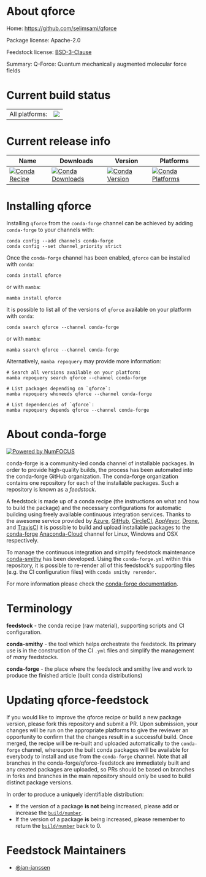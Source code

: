 About qforce
============

Home: https://github.com/selimsami/qforce

Package license: Apache-2.0

Feedstock license: [BSD-3-Clause](https://github.com/conda-forge/qforce-feedstock/blob/main/LICENSE.txt)

Summary: Q-Force: Quantum mechanically augmented molecular force fields

Current build status
====================


<table><tr><td>All platforms:</td>
    <td>
      <a href="https://dev.azure.com/conda-forge/feedstock-builds/_build/latest?definitionId=16063&branchName=main">
        <img src="https://dev.azure.com/conda-forge/feedstock-builds/_apis/build/status/qforce-feedstock?branchName=main">
      </a>
    </td>
  </tr>
</table>

Current release info
====================

| Name | Downloads | Version | Platforms |
| --- | --- | --- | --- |
| [![Conda Recipe](https://img.shields.io/badge/recipe-qforce-green.svg)](https://anaconda.org/conda-forge/qforce) | [![Conda Downloads](https://img.shields.io/conda/dn/conda-forge/qforce.svg)](https://anaconda.org/conda-forge/qforce) | [![Conda Version](https://img.shields.io/conda/vn/conda-forge/qforce.svg)](https://anaconda.org/conda-forge/qforce) | [![Conda Platforms](https://img.shields.io/conda/pn/conda-forge/qforce.svg)](https://anaconda.org/conda-forge/qforce) |

Installing qforce
=================

Installing `qforce` from the `conda-forge` channel can be achieved by adding `conda-forge` to your channels with:

```
conda config --add channels conda-forge
conda config --set channel_priority strict
```

Once the `conda-forge` channel has been enabled, `qforce` can be installed with `conda`:

```
conda install qforce
```

or with `mamba`:

```
mamba install qforce
```

It is possible to list all of the versions of `qforce` available on your platform with `conda`:

```
conda search qforce --channel conda-forge
```

or with `mamba`:

```
mamba search qforce --channel conda-forge
```

Alternatively, `mamba repoquery` may provide more information:

```
# Search all versions available on your platform:
mamba repoquery search qforce --channel conda-forge

# List packages depending on `qforce`:
mamba repoquery whoneeds qforce --channel conda-forge

# List dependencies of `qforce`:
mamba repoquery depends qforce --channel conda-forge
```


About conda-forge
=================

[![Powered by
NumFOCUS](https://img.shields.io/badge/powered%20by-NumFOCUS-orange.svg?style=flat&colorA=E1523D&colorB=007D8A)](https://numfocus.org)

conda-forge is a community-led conda channel of installable packages.
In order to provide high-quality builds, the process has been automated into the
conda-forge GitHub organization. The conda-forge organization contains one repository
for each of the installable packages. Such a repository is known as a *feedstock*.

A feedstock is made up of a conda recipe (the instructions on what and how to build
the package) and the necessary configurations for automatic building using freely
available continuous integration services. Thanks to the awesome service provided by
[Azure](https://azure.microsoft.com/en-us/services/devops/), [GitHub](https://github.com/),
[CircleCI](https://circleci.com/), [AppVeyor](https://www.appveyor.com/),
[Drone](https://cloud.drone.io/welcome), and [TravisCI](https://travis-ci.com/)
it is possible to build and upload installable packages to the
[conda-forge](https://anaconda.org/conda-forge) [Anaconda-Cloud](https://anaconda.org/)
channel for Linux, Windows and OSX respectively.

To manage the continuous integration and simplify feedstock maintenance
[conda-smithy](https://github.com/conda-forge/conda-smithy) has been developed.
Using the ``conda-forge.yml`` within this repository, it is possible to re-render all of
this feedstock's supporting files (e.g. the CI configuration files) with ``conda smithy rerender``.

For more information please check the [conda-forge documentation](https://conda-forge.org/docs/).

Terminology
===========

**feedstock** - the conda recipe (raw material), supporting scripts and CI configuration.

**conda-smithy** - the tool which helps orchestrate the feedstock.
                   Its primary use is in the construction of the CI ``.yml`` files
                   and simplify the management of *many* feedstocks.

**conda-forge** - the place where the feedstock and smithy live and work to
                  produce the finished article (built conda distributions)


Updating qforce-feedstock
=========================

If you would like to improve the qforce recipe or build a new
package version, please fork this repository and submit a PR. Upon submission,
your changes will be run on the appropriate platforms to give the reviewer an
opportunity to confirm that the changes result in a successful build. Once
merged, the recipe will be re-built and uploaded automatically to the
`conda-forge` channel, whereupon the built conda packages will be available for
everybody to install and use from the `conda-forge` channel.
Note that all branches in the conda-forge/qforce-feedstock are
immediately built and any created packages are uploaded, so PRs should be based
on branches in forks and branches in the main repository should only be used to
build distinct package versions.

In order to produce a uniquely identifiable distribution:
 * If the version of a package **is not** being increased, please add or increase
   the [``build/number``](https://docs.conda.io/projects/conda-build/en/latest/resources/define-metadata.html#build-number-and-string).
 * If the version of a package **is** being increased, please remember to return
   the [``build/number``](https://docs.conda.io/projects/conda-build/en/latest/resources/define-metadata.html#build-number-and-string)
   back to 0.

Feedstock Maintainers
=====================

* [@jan-janssen](https://github.com/jan-janssen/)


